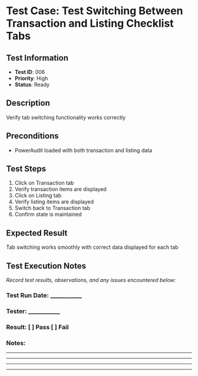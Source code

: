 # Test Case: Test Switching Between Transaction and Listing Checklist Tabs

## Test Information
- **Test ID**: 006
- **Priority**: High
- **Status**: Ready

## Description
Verify tab switching functionality works correctly

## Preconditions
- PowerAudit loaded with both transaction and listing data

## Test Steps
1. Click on Transaction tab
2. Verify transaction items are displayed
3. Click on Listing tab
4. Verify listing items are displayed
5. Switch back to Transaction tab
6. Confirm state is maintained

## Expected Result
Tab switching works smoothly with correct data displayed for each tab

## Test Execution Notes
_Record test results, observations, and any issues encountered below:_

### Test Run Date: ___________
### Tester: ___________
### Result: [ ] Pass [ ] Fail

### Notes:
_________________________________
_________________________________
_________________________________
_________________________________